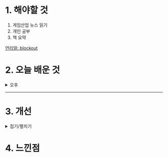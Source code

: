 
# 1. 해야할 것

1. 게임산업 뉴스 읽기 
2. 개인 공부  
3. 책 요약

[언리얼: blockout](https://dev.epicgames.com/community/learning/talks-and-demos/8k52/blockout-and-asset-production-in-unreal-engine-5)

# 2. 오늘 배운 것

<details>
<summary>오후</summary>

## 오늘의 뉴스
### [기사: 돌고 돌아 PC](https://www.gameinsight.co.kr/news/articleView.html?idxno=33949)
![image](https://github.com/user-attachments/assets/0e26c037-47b3-45cb-9a50-5653dd107373)
```
스팀같은 플랫폼 덕분에 콘솔게임도 PC로 접하기 좋은 상황인데다
굳이 독점 게임으로 한정할 필요가 없어지고 있다.
콘솔과 PC게임의 경계가 사라지고 있고 내가 해보고 싶은 콘솔게임을 PC로 즐길 수 있으니 좋지만
게임기기가 몰락할 것 같고 이 때문에 어떤 나비효과가 일어날지 궁금하다.
```
****

## 101 요약정리

</details>

****


# 3. 개선


<details>
<summary>접기/펼치기</summary>


</details>



# 4. 느낀점


